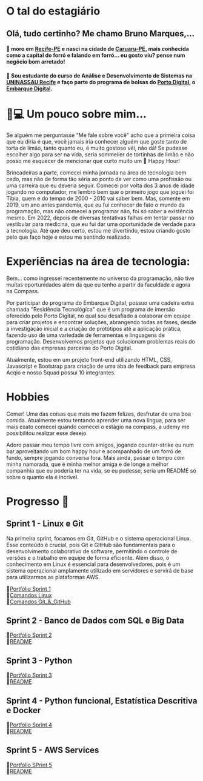 # O tal do estagiário

## Olá, tudo certinho? Me chamo Bruno Marques,...
 #### 🏡 moro em [Recife-PE](https://www.google.com/maps/place/Recife+-+PE/data=!4m2!3m1!1s0x7ab196f88c446e5:0x3c9ef52922447fd4?sa=X&ved=2ahUKEwink7OM5IyCAxUpq5UCHV9dCWsQ8gF6BAgPEAA&ved=2ahUKEwink7OM5IyCAxUpq5UCHV9dCWsQ8gF6BAgQEAI) e nasci na cidade de [Caruaru-PE](https://www.google.com.br/maps/place/Caruaru+-+PE/@-8.1875272,-36.1809328,11z/data=!3m1!4b1!4m6!3m5!1s0x7a98bbebc94490f:0xdd09062168eb8b2b!8m2!3d-8.1432856!4d-36.0458437!16s%2Fg%2F1ymsh82t8?entry=ttu), mais conhecida como a capital do forró e falando em forró... eu gosto viu? pense num negócio bom arretado!

#### 🏫 Sou estudante do curso de Análise e Desenvolvimento de Sistemas na [UNINASSAU Recife](https://www.uninassau.edu.br/institucional/recife) e faço parte do programa de bolsas do [Porto Digital](https://www.portodigital.org/), o [Embarque Digital](https://portodigital.org/paginas-institucionais/pessoas/formacao?item=Embarque%20Digital#EmbarqueDigital). 

# 🚀💻 Um pouco sobre mim...

  Se alguém me perguntasse "Me fale sobre você" acho que a primeira coisa que eu diria é que, você jamais iria conhecer alguém que goste tanto de torta de limão, tanto quanto eu, é muito gostoso véi, não dá! Se pudesse escolher algo para ser na vida, seria sommelier de tortinhas de limão e não posso me esquecer de mencionar que curto muito um 🍻 Happy Hour! 
  

  Brincadeiras a parte, comecei minha jornada na área de tecnologia bem cedo, mas não de forma tão séria ao ponto de ver como uma profissão ou uma carreira que eu deveria seguir. Comecei por volta dos 3 anos de idade jogando no computador, me lembro bem que o primeiro jogo que joguei foi Tibia, quem é do tempo de 2000 - 2010 vai saber bem. Mas, somente em 2019, um ano antes pandemia, que eu fui conhecer de fato o mundo da programação, mas não comecei a programar não, foi só saber a existência mesmo. Em 2022, depois de diversas tentativas falhas em tentar passar no vestibular para medicina, que eu fui dar uma oportunidade de verdade para a tecnologia. Até que deu certo, estou me divertindo, estou criando gosto pelo que faço hoje e estou me sentindo realizado.

# Experiências na área de tecnologia:

Bem... como ingressei recentemente no universo da programação, não tive muitas oportunidades além da que eu tenho a partir da faculdade e agora na Compass.

Por participar do programa do Embarque Digital, possuo uma cadeira extra chamada "Residência Tecnológica" que é um programa de imersão oferecido pelo Porto Digital, no qual sou desafiado a colaborar em equipe para criar projetos e encontrar soluções, abrangendo todas as fases, desde a investigação inicial e a criação de protótipos até a aplicação prática, fazendo uso de uma variedade de ferramentas e linguagens de programação. Desenvolvemos projetos que solucionam problemas reais do cotidiano das empresas parceiras do Porto Digital.

Atualmente, estou em um projeto front-end utilizando HTML, CSS, Javascript e Bootstrap para criação de uma aba de feedback para empresa Acqio e nosso Squad possui 10 integrantes.

# Hobbies

Comer! Uma das coisas que mais me fazem felizes, desfrutar de uma boa comida. Atualmente estou tentando aprender uma nova língua, para ser mais exato comecei quando comecei o estágio na compass, a udemy me possibilitou realizar esse desejo. 

Adoro passar meu tempo livre com amigos, jogando counter-strike ou num bar aproveitando um bom happy hour e acompanhado de um forró de fundo, sempre jogando conversa fora. Mais ainda, passar o tempo com minha namorada, que é minha melhor amiga e de longe a melhor companhia que eu poderia ter na vida, se eu pudesse, seria um README só sobre o quanto ela é íncrivel.

# Progresso 🔄

## Sprint 1 - Linux e Git

Na primeira sprint, focamos em Git, GitHub e o sistema operacional Linux. Esse conteúdo é crucial, pois Git e GitHub são fundamentais para o desenvolvimento colaborativo de software, permitindo o controle de versões e o trabalho em equipe de forma eficiente. Além disso, o conhecimento em Linux é essencial para desenvolvedores, pois é um sistema operacional amplamente utilizado em servidores e servirá de base para utilizarmos as plataformas AWS.

📂[Portfólio Sprint 1](../pb_compass_bruno/sprint_1/)<br>
📄[Comandos Linux](../pb_compass_bruno/sprint_1/comandoslinux.md)<br>
📄[Comandos Git_&_GitHub](../pb_compass_bruno/sprint_1/comandosgit.md)<br>

## Sprint 2 - Banco de Dados com SQL e Big Data
📂[Portfólio Sprint 2](../pb_compass_bruno/sprint_2/)<br>
📄[README](../pb_compass_bruno/sprint_2/)

## Sprint 3 - Python
📂[Portfólio Sprint 3](../pb_compass_bruno/sprint_3/)<br>
📄[README](../pb_compass_bruno/sprint_3/README.md)

## Sprint 4 - Python funcional, Estatística Descritiva e Docker
📂[Portfólio Sprint 4](../pb_compass_bruno/sprint_4/)<br>
📄[README](../pb_compass_bruno/sprint_4/)

## Sprint 5 - AWS Services 
📂[Portfólio SPrint 5](../pb_compass_bruno/sprint_5/)<br>
📄[README](../pb_compass_bruno/sprint_5/)